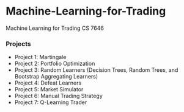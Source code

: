 # Machine-Learning-for-Trading
Machine Learning for Trading CS 7646

### Projects
* Project 1: Martingale
* Project 2: Portfolio Optimization
* Project 3: Random Learners (Decision Trees, Random Trees, and Bootstrap Aggregating Learners)
* Project 4: Defeat Learners
* Project 5: Market Simulator
* Project 6: Manual Trading Strategy
* Project 7: Q-Learning Trader
